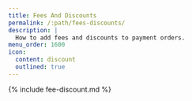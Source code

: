 ```yaml
---
title: Fees And Discounts
permalink: /:path/fees-discounts/
description: |
  How to add fees and discounts to payment orders.
menu_order: 1600
icon:
  content: discount
  outlined: true
---
```


{% include fee-discount.md %}
